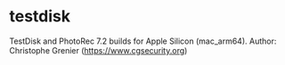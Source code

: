 # testdisk

TestDisk and PhotoRec 7.2 builds for Apple Silicon (mac_arm64).
Author: Christophe Grenier (https://www.cgsecurity.org)

